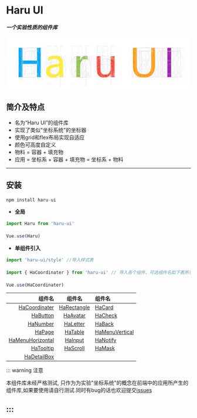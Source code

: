# Haru UI

_**一个实验性质的组件库**_

![头图](../assets/imgs/haru-ui.png)

## 简介及特点

- 名为“Haru UI”的组件库
- 实现了类似"坐标系统"的坐标器
- 使用grid和flex布局实现自适应
- 颜色可高度自定义
- 物料 = 容器 + 填充物
- 应用 = 坐标系 + 容器 + 填充物 = 坐标系 + 物料

---

## 安装

```js
npm install haru-ui
```

- **全局**

```js
import Haru from 'haru-ui'

Vue.use(Haru)
```

- **单组件引入**

```js
import 'haru-ui/style' //导入样式表

import { HaCoordinater } from 'haru-ui' // 导入各个组件，可选组件名如下表所示

Vue.use(HaCoordinater)
```
|组件名|组件名|组件名
|-------:|:-------:|:-------|
|[HaCoordinater](../coordinater/README.md#_1-1-ha-coordinater)|[HaRectangle](../containers/README.md#_2-1-ha-rectangle)|[HaCard](../containers/README.md#_2-2-ha-card)|
|[HaButton](../stuffings/README.md#_3-1-ha-button)|[HaAvatar](../stuffings/README.md#_3-4-ha-avatar)|[HaCheck](../stuffings/README.md#_3-7-ha-check)|
|[HaNumber](../stuffings/README.md#_3-2-ha-number)|[HaLetter](../stuffings/README.md#_3-3-ha-letter)|[HaBack](../stuffings/README.md#_3-5-ha-back)|
|[HaPage](../stuffings/README.md#_3-6-ha-page)|[HaTable](../materials/README.md#_4-4-ha-table)|[HaMenuVertical](../materials/README.md#_4-1-ha-menu-vertical)|
|[HaMenuHorizontal](../materials/README.md#_4-2-ha-menu-horizontal)|[HaInput](../materials/README.md#_4-3-ha-input)|[HaNotify](../others/README.md#_5-5-haru-notify)|
|[HaTooltip](../others/README.md#_5-3-ha-tooltip)|[HaScroll](../others/README.md#_5-2-ha-scroll)|[HaMask](../others/README.md#_5-1-ha-mask)|
|[HaDetailBox](../others/README.md#_5-4-ha-detailbox)|


::: warning 注意

本组件库未经严格测试, 只作为为实验"坐标系统"的概念在前端中的应用所产生的组件库,如果要使用请自行测试.同时有bug的话也欢迎提交[issues](https://github.com/HydrousDelta/Haru-UI/issues)

:::
---
